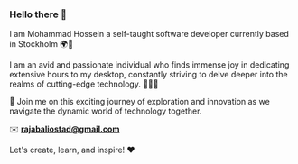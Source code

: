 ### Hello there 👋



I am Mohammad Hossein a self-taught software developer currently based in Stockholm 🌍🥶

I am an avid and passionate individual who finds immense joy in dedicating extensive hours to my desktop, constantly striving to delve deeper into the realms of cutting-edge technology. 👨🏻‍💻

🤝 Join me on this exciting journey of exploration and innovation as we navigate the dynamic world of technology together.

✉️ **rajabaliostad@gmail.com**




Let's create, learn, and inspire! ❤️
